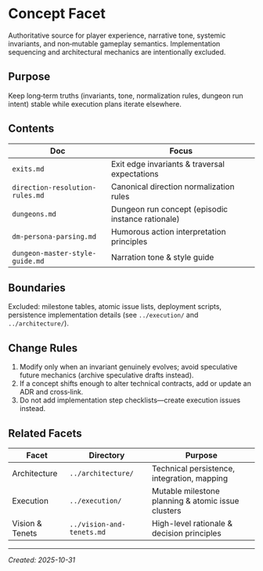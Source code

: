 # Concept Facet

Authoritative source for player experience, narrative tone, systemic invariants, and non‑mutable gameplay semantics. Implementation sequencing and architectural mechanics are intentionally excluded.

## Purpose

Keep long‑term truths (invariants, tone, normalization rules, dungeon run intent) stable while execution plans iterate elsewhere.

## Contents

| Doc                             | Focus                                             |
| ------------------------------- | ------------------------------------------------- |
| `exits.md`                      | Exit edge invariants & traversal expectations     |
| `direction-resolution-rules.md` | Canonical direction normalization rules           |
| `dungeons.md`                   | Dungeon run concept (episodic instance rationale) |
| `dm-persona-parsing.md`         | Humorous action interpretation principles         |
| `dungeon-master-style-guide.md` | Narration tone & style guide                      |

## Boundaries

Excluded: milestone tables, atomic issue lists, deployment scripts, persistence implementation details (see `../execution/` and `../architecture/`).

## Change Rules

1. Modify only when an invariant genuinely evolves; avoid speculative future mechanics (archive speculative drafts instead).
2. If a concept shifts enough to alter technical contracts, add or update an ADR and cross‑link.
3. Do not add implementation step checklists—create execution issues instead.

## Related Facets

| Facet           | Directory                 | Purpose                                            |
| --------------- | ------------------------- | -------------------------------------------------- |
| Architecture    | `../architecture/`        | Technical persistence, integration, mapping        |
| Execution       | `../execution/`           | Mutable milestone planning & atomic issue clusters |
| Vision & Tenets | `../vision-and-tenets.md` | High-level rationale & decision principles         |

---

_Created: 2025-10-31_
